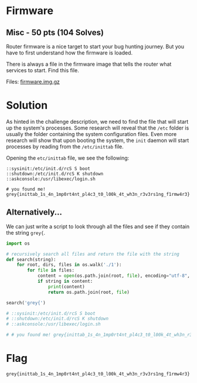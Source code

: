# Firmware

## Misc - 50 pts (104 Solves)

Router firmware is a nice target to start your bug hunting journey. But you have to first understand how the firmware is loaded.

There is always a file in the firmware image that tells the router what services to start. Find this file.

Files: [firmware.img.gz](./Firmware/firmware.img.gz)

# Solution

As hinted in the challenge description, we need to find the file that will start up the system's processes. Some research will reveal that the `/etc` folder is usually the folder containing the system configuration files. Even more research will show that upon booting the system, the `init` daemon will start processes by reading from the `/etc/inittab` file.

Opening the `etc/inittab` file, we see the following:

```
::sysinit:/etc/init.d/rcS S boot
::shutdown:/etc/init.d/rcS K shutdown
::askconsole:/usr/libexec/login.sh

# you found me! grey{inittab_1s_4n_1mp0rt4nt_pl4c3_t0_l00k_4t_wh3n_r3v3rs1ng_f1rmw4r3}
```

## Alternatively...

We can just write a script to look through all the files and see if they contain the string `grey{`.

```python
import os

# recursively search all files and return the file with the string
def search(string):
    for root, dirs, files in os.walk('./1'):
        for file in files:
            content = open(os.path.join(root, file), encoding="utf-8", errors='ignore').read()
            if string in content:
                print(content)
                return os.path.join(root, file)

search('grey{')

# ::sysinit:/etc/init.d/rcS S boot
# ::shutdown:/etc/init.d/rcS K shutdown
# ::askconsole:/usr/libexec/login.sh

# # you found me! grey{inittab_1s_4n_1mp0rt4nt_pl4c3_t0_l00k_4t_wh3n_r3v3rs1ng_f1rmw4r3}
```

# Flag

`grey{inittab_1s_4n_1mp0rt4nt_pl4c3_t0_l00k_4t_wh3n_r3v3rs1ng_f1rmw4r3}`
